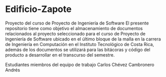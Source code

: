 # Edificio-Zapote
Proyecto del curso de Proyecto de Ingeniería de Software
El presente repositorio tiene como objetivo el almacenamiento de documentos relacionados al proyecto seleccionado para el curso 
de Proyecto de Ingeniería de Software ubicado en el último bloque de la malla en la carrera de Ingeniería en Computación en
el Instituto Tecnológico de Costa Rica, además de los documentos se utilizará para las bitácoras y código del producto a desarrollar
en el transcurso del semestre.

Estudiantes miembros del equipo de trabajo
Carlos Chévez Cambronero
Andrés 
